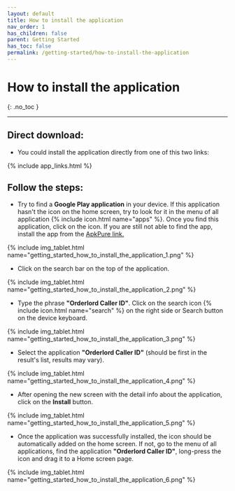 ```yaml
---
layout: default
title: How to install the application
nav_order: 1
has_children: false
parent: Getting Started
has_toc: false
permalink: /getting-started/how-to-install-the-application
---
```


# How to install the application
{: .no_toc }

---

## Direct download:

- You could install the application directly from one of this two links:

{% include app_links.html %}

## Follow the steps:

- Try to find a **Google Play application** in your device. If this application hasn't the icon on the home screen, try to look for it in the menu of all application {% include icon.html name="apps" %}. Once you find this application, click on the icon. If you are still not able to find the app, install the app from the [ApkPure link.](#direct-download)

{% include img_tablet.html name="getting_started_how_to_install_the_application_1.png" %}

- Click on the search bar on the top of the application.

{% include img_tablet.html name="getting_started_how_to_install_the_application_2.png" %}

- Type the phrase **"Orderlord Caller ID"**. Click on the search icon {% include icon.html name="search" %} on the right side or Search button on the device keyboard.

{% include img_tablet.html name="getting_started_how_to_install_the_application_3.png" %}

- Select the application **"Orderlord Caller ID"** (should be first in the result's list, results may vary).

{% include img_tablet.html name="getting_started_how_to_install_the_application_4.png" %}

- After opening the new screen with the detail info about the application, click on the <span class="text-green-100">**Install**</span> button.

{% include img_tablet.html name="getting_started_how_to_install_the_application_5.png" %}

- Once the application was successfully installed, the icon should be automatically added on the home screen. If not, go to the menu of all applications, find the application **"Orderlord Caller ID"**, long-press the icon and drag it to a Home screen page.

{% include img_tablet.html name="getting_started_how_to_install_the_application_6.png" %}